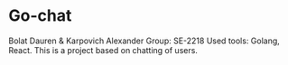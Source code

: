 # Go-chat
Bolat Dauren & Karpovich Alexander
Group: SE-2218
Used tools: Golang, React.
This is a project based on chatting of users.
